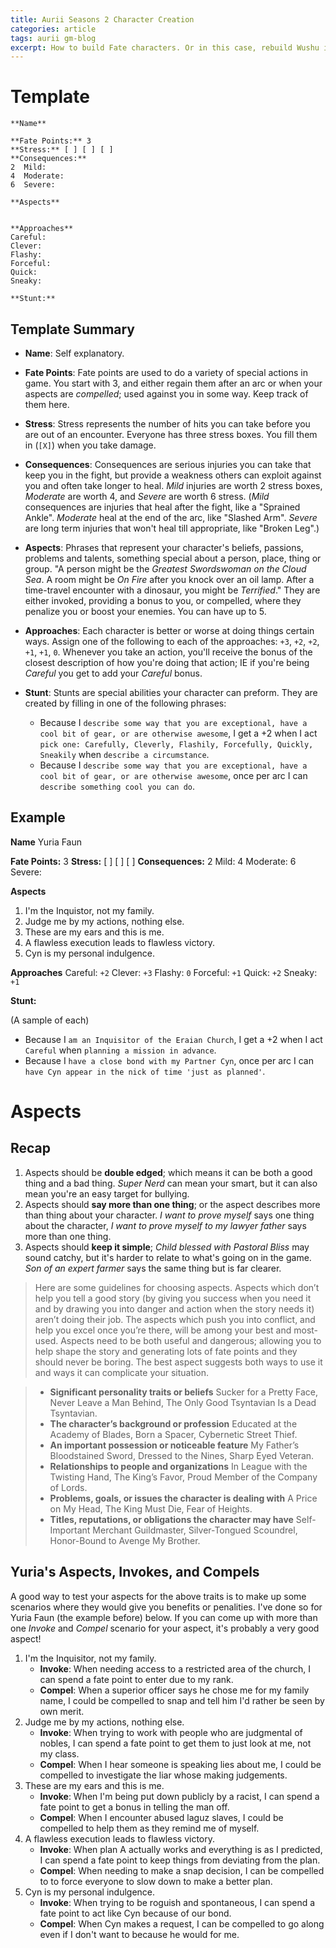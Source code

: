 ```yaml
---
title: Aurii Seasons 2 Character Creation
categories: article
tags: aurii gm-blog
excerpt: How to build Fate characters. Or in this case, rebuild Wushu into Fate. 
---
```


# Template

```
**Name**

**Fate Points:** 3
**Stress:** [ ] [ ] [ ]
**Consequences:**
2  Mild:
4  Moderate:
6  Severe: 

**Aspects**


**Approaches**
Careful: 
Clever:
Flashy: 
Forceful: 
Quick: 
Sneaky: 

**Stunt:**

```

## Template Summary

* **Name**: Self explanatory.
* **Fate Points**: Fate points are used to do a variety of special actions in game. You start with 3, and either regain them after an arc or when your aspects are *compelled*; used against you in some way. Keep track of them here.
* **Stress**: Stress represents the number of hits you can take before you are out of an encounter. Everyone has three stress boxes. You fill them in (`[X]`) when you take damage. 
* **Consequences**: Consequences are serious injuries you can take that keep you in the fight, but provide a weakness others can exploit against you and often take longer to heal. *Mild* injuries are worth 2 stress boxes, *Moderate* are worth 4, and *Severe* are worth 6 stress. (*Mild* consequences are injuries that heal after the fight, like a "Sprained Ankle". *Moderate* heal at the end of the arc, like "Slashed Arm". *Severe* are long term injuries that won't heal till appropriate, like "Broken Leg".)
* **Aspects**: Phrases that represent your character's beliefs, passions, problems and talents, something special about a person, place, thing or group. "A person might be the *Greatest Swordswoman on the Cloud Sea*. A room might be *On Fire* after you knock over an oil lamp. After a time-travel encounter with a dinosaur, you might be *Terrified*." They are either invoked, providing a bonus to you, or compelled, where they penalize you or boost your enemies. You can have up to 5.
* **Approaches**: Each character is better or worse at doing things certain ways. Assign one of the following to each of the approaches: `+3`, `+2`, `+2`, `+1`, `+1`, `0`. Whenever you take an action, you'll receive the bonus of the closest description of how you're doing that action; IE if you're being *Careful* you get to add your *Careful* bonus. 

* **Stunt**: Stunts are special abilities your character can preform. They are created by filling in one of the following phrases:
    * Because I `describe some way that you are exceptional, have a cool bit of gear, or are otherwise awesome`, I get a +2 when I act `pick one: Carefully, Cleverly, Flashily, Forcefully, Quickly, Sneakily` when `describe a circumstance`.
    * Because I `describe some way that you are exceptional, have a cool bit of gear, or are otherwise awesome`, once per arc I can `describe something cool you can do`.
    
## Example

**Name** Yuria Faun

**Fate Points:** 3
**Stress:** [ ] [ ] [ ]
**Consequences:**
2  Mild:
4  Moderate:
6  Severe: 

**Aspects**
1. I'm the Inquistor, not my family.
2. Judge me by my actions, nothing else.
3. These are my ears and this is me.
4. A flawless execution leads to flawless victory.
5. Cyn is my personal indulgence. 


**Approaches**
Careful: `+2`
Clever: `+3`
Flashy: `0`
Forceful: `+1`
Quick: `+2`
Sneaky: `+1`

**Stunt:** 

(A sample of each)

* Because I `am an Inquisitor of the Eraian Church`, I get a +2 when I act `Careful` when `planning a mission in advance`.
* Because I `have a close bond with my Partner Cyn`, once per arc I can `have Cyn appear in the nick of time 'just as planned'`.

# Aspects

## Recap 

1. Aspects should be **double edged**; which means it can be both a good thing and a bad thing. *Super Nerd* can mean your smart, but it can also mean you're an easy target for bullying. 
2. Aspects should **say more than one thing**; or the aspect describes more than thing about your character. *I want to prove myself* says one thing about the character, *I want to prove myself to my lawyer father* says more than one thing. 
3. Aspects should **keep it simple**; *Child blessed with Pastoral Bliss* may sound catchy, but it's harder to relate to what's going on in the game. *Son of an expert farmer* says the same thing but is far clearer. 

> Here are some guidelines for choosing aspects. Aspects which don’t help you tell a good story (by giving you success when you need it and by drawing you into danger and action when the story needs it) aren’t doing their job. The aspects which push you into conflict, and help you excel once you’re there, will be among your best and most-used. Aspects need to be both useful and dangerous; allowing you to help shape the story and generating lots of fate points and they should never be boring. The best aspect suggests both ways to use it and ways it can complicate your situation.

> * **Significant personality traits or beliefs** Sucker for a Pretty Face, Never Leave a Man Behind, The Only Good Tsyntavian Is a Dead Tsyntavian.
> * **The character’s background or profession** Educated at the Academy of Blades, Born a Spacer, Cybernetic Street Thief. 
> * **An important possession or noticeable feature** My Father’s Bloodstained Sword, Dressed to the Nines, Sharp Eyed Veteran. 
> * **Relationships to people and organizations** In League with the Twisting Hand, The King’s Favor, Proud Member of the Company of Lords. 
> * **Problems, goals, or issues the character is dealing with** A Price on My Head, The King Must Die, Fear of Heights. 
> * **Titles, reputations, or obligations the character may have** Self- Important Merchant Guildmaster, Silver-Tongued Scoundrel, Honor-Bound to Avenge My Brother.

## Yuria's Aspects, Invokes, and Compels

A good way to test your aspects for the above traits is to make up some scenarios where they would give you benefits or penalities. I've done so for Yuria Faun (the example before) below. If you can come up with more than one *Invoke* and *Compel* scenario for your aspect, it's probably a very good aspect!

1. I'm the Inquisitor, not my family.
    * **Invoke**: When needing access to a restricted area of the church, I can spend a fate point to enter due to my rank.
    * **Compel**: When a superior officer says he chose me for my family name, I could be compelled to snap and tell him I'd rather be seen by own merit.
2. Judge me by my actions, nothing else.
    * **Invoke**: When trying to work with people who are judgmental of nobles, I can spend a fate point to get them to just look at me, not my class. 
    * **Compel**: When I hear someone is speaking lies about me, I could be compelled to investigate the liar whose making judgements. 
3. These are my ears and this is me.
    * **Invoke**: When I'm being put down publicly by a racist, I can spend a fate point to get a bonus in telling the man off.
    * **Compel**: When I encounter abused laguz slaves, I could be compelled to help them as they remind me of myself.
4. A flawless execution leads to flawless victory.
    * **Invoke**: When plan A actually works and everything is as I predicted, I can spend a fate point to keep things from deviating from the plan. 
    * **Compel**: When needing to make a snap decision, I can be compelled to to force everyone to slow down to make a better plan. 
5. Cyn is my personal indulgence. 
    * **Invoke**: When trying to be roguish and spontaneous, I can spend a fate point to act like Cyn because of our bond.
    * **Compel**: When Cyn makes a request, I can be compelled to go along even if I don't want to because he would for me.